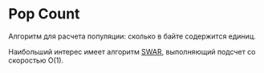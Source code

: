 # Pop Count

Алгоритм для расчета популяции: сколько в байте содержится единиц.

Наибольший интерес имеет алгоритм [SWAR](https://graphics.stanford.edu/~seander/bithacks.html#CountBitsSetParallel), выполняющий подсчет со скоростью O(1).